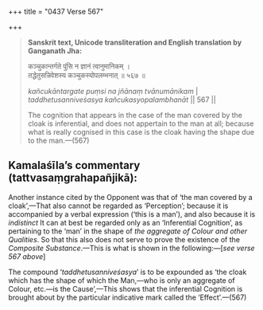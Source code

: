 +++
title = "0437 Verse 567"

+++
> **Sanskrit text, Unicode transliteration and English translation by Ganganath Jha:** 
>
> कञ्चुकान्तर्गते पुंसि न ज्ञानं त्वानुमानिकम् ।  
> तद्धेतुसन्निवेशस्य कञ्चुकस्योपलम्भनात् ॥ ५६७ ॥ 
>
> *kañcukāntargate puṃsi na jñānaṃ tvānumānikam* \|  
> *taddhetusanniveśasya kañcukasyopalambhanāt* \|\| 567 \|\| 
>
> The cognition that appears in the case of the man covered by the cloak is inferential, and does not appertain to the man at all; because what is really cognised in this case is the cloak having the shape due to the man.—(567)



## Kamalaśīla’s commentary (tattvasaṃgrahapañjikā):

Another instance cited by the Opponent was that of ‘the man covered by a cloak’,—That also cannot be regarded as ‘Perception’; because it is accompanied by a verbal expression (‘this is a man’), and also because it is *indistinct* It can at best be regarded only as an ‘Inferential Cognition’, as pertaining to the ‘man’ in the shape of *the aggregate of Colour and other Qualities*. So that this also does not serve to prove the existence of the *Composite Substance*.—This is what is shown in the following:—[*see verse 567 above*]

The compound ‘*taddhetusanniveśasya*’ is to be expounded as ‘the cloak which has the shape of which the Man,—who is only an aggregate of Colour, etc.—is the Cause’,—This shows that the inferential Cognition is brought about by the particular indicative mark called the ‘Effect’.—(567)


